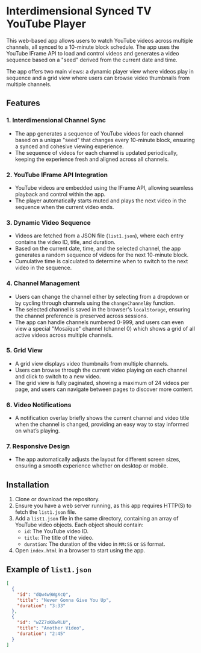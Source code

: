 # Interdimensional Synced TV YouTube Player

This web-based app allows users to watch YouTube videos across multiple channels, all synced to a 10-minute block schedule. The app uses the YouTube IFrame API to load and control videos and generates a video sequence based on a "seed" derived from the current date and time.

The app offers two main views: a dynamic player view where videos play in sequence and a grid view where users can browse video thumbnails from multiple channels.

## Features

### 1. **Interdimensional Channel Sync**
   - The app generates a sequence of YouTube videos for each channel based on a unique "seed" that changes every 10-minute block, ensuring a synced and cohesive viewing experience.
   - The sequence of videos for each channel is updated periodically, keeping the experience fresh and aligned across all channels.

### 2. **YouTube IFrame API Integration**
   - YouTube videos are embedded using the IFrame API, allowing seamless playback and control within the app.
   - The player automatically starts muted and plays the next video in the sequence when the current video ends.

### 3. **Dynamic Video Sequence**
   - Videos are fetched from a JSON file (`list1.json`), where each entry contains the video ID, title, and duration.
   - Based on the current date, time, and the selected channel, the app generates a random sequence of videos for the next 10-minute block.
   - Cumulative time is calculated to determine when to switch to the next video in the sequence.

### 4. **Channel Management**
   - Users can change the channel either by selecting from a dropdown or by cycling through channels using the `changeChannelBy` function.
   - The selected channel is saved in the browser's `localStorage`, ensuring the channel preference is preserved across sessions.
   - The app can handle channels numbered 0-999, and users can even view a special "Mosaïque" channel (channel 0) which shows a grid of all active videos across multiple channels.

### 5. **Grid View**
   - A grid view displays video thumbnails from multiple channels.
   - Users can browse through the current video playing on each channel and click to switch to a new video.
   - The grid view is fully paginated, showing a maximum of 24 videos per page, and users can navigate between pages to discover more content.

### 6. **Video Notifications**
   - A notification overlay briefly shows the current channel and video title when the channel is changed, providing an easy way to stay informed on what’s playing.

### 7. **Responsive Design**
   - The app automatically adjusts the layout for different screen sizes, ensuring a smooth experience whether on desktop or mobile.

## Installation

1. Clone or download the repository.
2. Ensure you have a web server running, as this app requires HTTP(S) to fetch the `list1.json` file.
3. Add a `list1.json` file in the same directory, containing an array of YouTube video objects. Each object should contain:
   - `id`: The YouTube video ID.
   - `title`: The title of the video.
   - `duration`: The duration of the video in `MM:SS` or `SS` format.
4. Open `index.html` in a browser to start using the app.

## Example of `list1.json`

```json
[
  {
    "id": "dQw4w9WgXcQ",
    "title": "Never Gonna Give You Up",
    "duration": "3:33"
  },
  {
    "id": "wZZ7oK8wRLU",
    "title": "Another Video",
    "duration": "2:45"
  }
]
